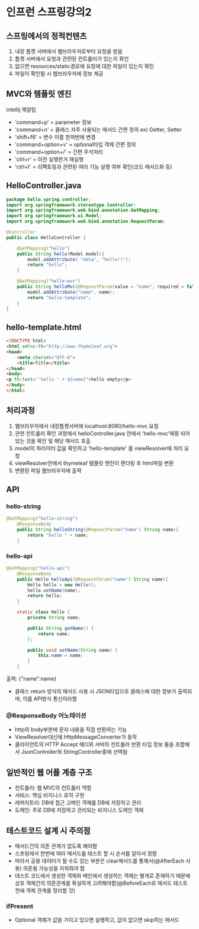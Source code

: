 인프런 스프링강의2
=============
## 스프링에서의 정적컨텐츠
1. 내장 톰켓 서버에서 웹브라우저로부터 요청을 받음
2. 톰켓 서버에서 요청과 관련된 컨트롤러가 있는지 확인
3. 없으면 resources/static경로에 요청에 대한 파일이 있는지 확인
4. 파일이 확인될 시 웹브라우저에 정보 제공
   
## MVC와 템플릿 엔진
intellij 깨알팁 
 - 'command+p' = parameter 정보
 - 'command+n' = 클래스 자주 사용되는 매서드 간편 정의 ex) Getter, Setter
 - 'shift+f6' = 변수 이름 한꺼번에 변경
 - 'command+option+v' = optional타입 객체 간편 정의
 - 'command+option+/' = 간편 주석처리
 - 'ctrl+r' = 이전 실행한거 재실행
 - 'ctrl+t' = 리팩토링과 관련된 여러 기능 실행 여부 확인(코드 매서드화 등)

## HelloController.java
```java
package hello.spring.controller;
import org.springframework.stereotype.Controller;
import org.springframework.web.bind.annotation.GetMapping;
import org.springframework.ui.Model;
import org.springframework.web.bind.annotation.RequestParam;

@Controller
public class HelloController {

    @GetMapping("hello")
    public String hello(Model model){
        model.addAttribute( "data", "hello!!");
        return "hello";
    }

    @GetMapping("hello-mvc")
    public String helloMvc(@RequestParam(value = "name", required = false) String name, Model model) {
        model.addAttribute("name", name);
        return "hello-template";
    }
}

```

## hello-template.html
```html
<!DOCTYPE html>
<html xmlns:th="http://www.thymeleaf.org">
<head>
    <meta charset="UTF-8">
    <title>Title</title>
</head>
<body>
<p th:text="'hello ' + ${name}">hello empty</p>
</body>
</html>
```

## 처리과정
1. 웹브라우저에서 내장톰켓서버에 localhost:8080/hello-mvc 요청
2. 관련 컨트롤러 확인 과정에서 helloController.java 안에서 'hello-mvc'매핑 되어있는 것을 확인 및 해당 매서드 호출
3. model의 파라미터 값을 확인하고 'hello-template' 를 viewResolver에 처리 요청
4.  viewResolver안에서 thymeleaf 템플릿 엔진이 랜더링 후 html파일 변환
5.  변환된 파일 웹브라우저에 출력

 ## API

### hello-string
```java
@GetMapping("hello-string")
    @ResponseBody
    public String helloString(@RequestParam("name") String name){
        return "hello " + name;
    }
```

### hello-api
```java
@GetMapping("hello-api")
    @ResponseBody
    public Hello helloApi(@RequestParam("name") String name){
        Hello hello = new Hello();
        hello.setName(name);
        return hello;
    }

    static class Hello {
        private String name;

        public String getName() {
            return name;
        };

        public void setName(String name) {
            this.name = name;
        }
    }
```

출력: {"name":name}
- 클래스 return 방식의 매서드 사용 시 JSON타입으로 클래스에 대한 정보가 출력되며, 이를 API방식 통신이라함

### @ResponseBody 어노테이션
- http의 body부분에 문자 내용을 직접 반환하는 기능
- ViewResolver대신에 HttpMessageConverter가 동작
- 클라이언트의 HTTP Accept 헤더와 서버의 컨트롤러 반환 타입 정보 둘을 조합해서 JsonController와 StringController중에 선택됨 


## 일반적인 웹 어플 계층 구조
- 컨트롤러: 웹 MVC의 컨트롤러 역할
- 서비스: 핵심 비지니스 로직 구현
- 레퍼지토리: DB에 접근 고메인 객체를 DB에 저장하고 관리
- 도메인: 주로 DB에 저장하고 관리되는 비지니스 도메인 객체


## 테스트코드 설계 시 주의점
- 매서드간의 의존 관계가 없도록 해야함
- 스프링에서 한번에 여러 매서드를 테스트 할 시 순서를 알아서 정함
- 따라서 공용 데이터가 될 수도 있는 부분은 clear매서드를 통해서(@AfterEach 사용) 의존될 가능성을 지워줘야 함
- 테스트 코드에서 생성한 객체와 메인에서 생성하는 객체는 별개로 존재하기 때문에 상호 객체간의 의존관계를 확실하게 고려해야함(@BeforeEach로 매서드 테스트 전에 객체 관계를 정리할 것)


### ifPresent
- Optional 객체가 값을 가지고 있으면 실행하고, 값이 없으면 skip하는 매서드